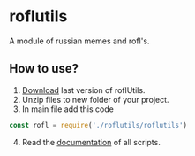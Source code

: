 # roflutils
A module of russian memes and rofl's.
## How to use?
1. [Download](https://github.com/alt4team/roflutils/releases) last version of roflUtils.
2. Unzip files to new folder of your project.
3. In main file add this code
```js
const rofl = require('./roflutils/roflutils')
```
4. Read the [documentation](https://github.com/alt4team/roflutils/wiki) of all scripts.
